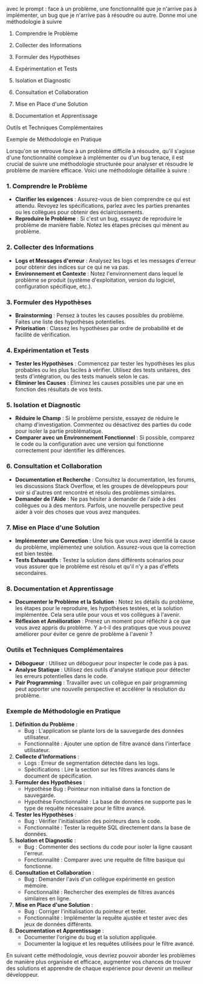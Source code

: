 avec le prompt : face à un problème, une fonctionnalité que je n'arrive pas à implémenter, un bug que je n'arrive pas à résoudre ou autre. Donne moi une méthodologie à suivre

  

1. Comprendre le Problème

2. Collecter des Informations

3. Formuler des Hypothèses

4. Expérimentation et Tests

5. Isolation et Diagnostic

6. Consultation et Collaboration

7. Mise en Place d'une Solution

8. Documentation et Apprentissage

Outils et Techniques Complémentaires

Exemple de Méthodologie en Pratique

  

Lorsqu'on se retrouve face à un problème difficile à résoudre, qu'il s'agisse d'une fonctionnalité complexe à implémenter ou d'un bug tenace, il est crucial de suivre une méthodologie structurée pour analyser et résoudre le problème de manière efficace. Voici une méthodologie détaillée à suivre :

### 1. **Comprendre le Problème**

- **Clarifier les exigences** : Assurez-vous de bien comprendre ce qui est attendu. Revoyez les spécifications, parlez avec les parties prenantes ou les collègues pour obtenir des éclaircissements.
- **Reproduire le Problème** : Si c'est un bug, essayez de reproduire le problème de manière fiable. Notez les étapes précises qui mènent au problème.

### 2. **Collecter des Informations**

- **Logs et Messages d'erreur** : Analysez les logs et les messages d'erreur pour obtenir des indices sur ce qui ne va pas.
- **Environnement et Contexte** : Notez l'environnement dans lequel le problème se produit (système d'exploitation, version du logiciel, configuration spécifique, etc.).

### 3. **Formuler des Hypothèses**

- **Brainstorming** : Pensez à toutes les causes possibles du problème. Faites une liste des hypothèses potentielles.
- **Priorisation** : Classez les hypothèses par ordre de probabilité et de facilité de vérification.

### 4. **Expérimentation et Tests**

- **Tester les Hypothèses** : Commencez par tester les hypothèses les plus probables ou les plus faciles à vérifier. Utilisez des tests unitaires, des tests d'intégration, ou des tests manuels selon le cas.
- **Éliminer les Causes** : Éliminez les causes possibles une par une en fonction des résultats de vos tests.

### 5. **Isolation et Diagnostic**

- **Réduire le Champ** : Si le problème persiste, essayez de réduire le champ d'investigation. Commentez ou désactivez des parties du code pour isoler la partie problématique.
- **Comparer avec un Environnement Fonctionnel** : Si possible, comparez le code ou la configuration avec une version qui fonctionne correctement pour identifier les différences.

### 6. **Consultation et Collaboration**

- **Documentation et Recherche** : Consultez la documentation, les forums, les discussions Stack Overflow, et les groupes de développeurs pour voir si d'autres ont rencontré et résolu des problèmes similaires.
- **Demander de l'Aide** : Ne pas hésiter à demander de l'aide à des collègues ou à des mentors. Parfois, une nouvelle perspective peut aider à voir des choses que vous avez manquées.

### 7. **Mise en Place d'une Solution**

- **Implémenter une Correction** : Une fois que vous avez identifié la cause du problème, implémentez une solution. Assurez-vous que la correction est bien testée.
- **Tests Exhaustifs** : Testez la solution dans différents scénarios pour vous assurer que le problème est résolu et qu'il n'y a pas d'effets secondaires.

### 8. **Documentation et Apprentissage**

- **Documenter le Problème et la Solution** : Notez les détails du problème, les étapes pour le reproduire, les hypothèses testées, et la solution implémentée. Cela sera utile pour vous et vos collègues à l'avenir.
- **Réflexion et Amélioration** : Prenez un moment pour réfléchir à ce que vous avez appris du problème. Y a-t-il des pratiques que vous pouvez améliorer pour éviter ce genre de problème à l'avenir ?

### Outils et Techniques Complémentaires

- **Débogueur** : Utilisez un débogueur pour inspecter le code pas à pas.
- **Analyse Statique** : Utilisez des outils d'analyse statique pour détecter les erreurs potentielles dans le code.
- **Pair Programming** : Travailler avec un collègue en pair programming peut apporter une nouvelle perspective et accélérer la résolution du problème.

### Exemple de Méthodologie en Pratique

1. **Définition du Problème** :
    - Bug : L'application se plante lors de la sauvegarde des données utilisateur.
    - Fonctionnalité : Ajouter une option de filtre avancé dans l'interface utilisateur.
2. **Collecte d'Informations** :
    - Logs : Erreur de segmentation détectée dans les logs.
    - Spécifications : Lire la section sur les filtres avancés dans le document de spécification.
3. **Formuler des Hypothèses** :
    - Hypothèse Bug : Pointeur non initialisé dans la fonction de sauvegarde.
    - Hypothèse Fonctionnalité : La base de données ne supporte pas le type de requête nécessaire pour le filtre avancé.
4. **Tester les Hypothèses** :
    - Bug : Vérifier l'initialisation des pointeurs dans le code.
    - Fonctionnalité : Tester la requête SQL directement dans la base de données.
5. **Isolation et Diagnostic** :
    - Bug : Commenter des sections du code pour isoler la ligne causant l'erreur.
    - Fonctionnalité : Comparer avec une requête de filtre basique qui fonctionne.
6. **Consultation et Collaboration** :
    - Bug : Demander l'avis d'un collègue expérimenté en gestion mémoire.
    - Fonctionnalité : Rechercher des exemples de filtres avancés similaires en ligne.
7. **Mise en Place d'une Solution** :
    - Bug : Corriger l'initialisation du pointeur et tester.
    - Fonctionnalité : Implémenter la requête ajustée et tester avec des jeux de données différents.
8. **Documentation et Apprentissage** :
    - Documenter l'origine du bug et la solution appliquée.
    - Documenter la logique et les requêtes utilisées pour le filtre avancé.

En suivant cette méthodologie, vous devriez pouvoir aborder les problèmes de manière plus organisée et efficace, augmenter vos chances de trouver des solutions et apprendre de chaque expérience pour devenir un meilleur développeur.
